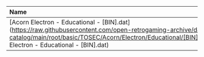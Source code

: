 |Name|Size|
|:---|---:|
|[Acorn Electron - Educational - [BIN].dat](https://raw.githubusercontent.com/open-retrogaming-archive/dat-catalog/main/root/basic/TOSEC/Acorn/Electron/Educational/[BIN]/Acorn Electron - Educational - [BIN].dat)|1222|
